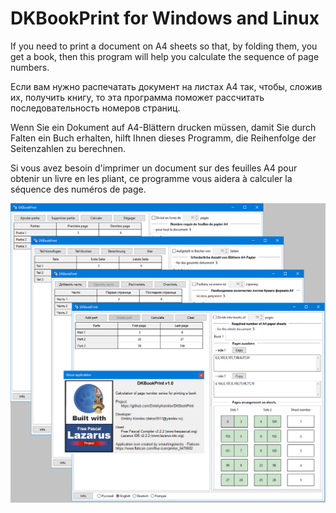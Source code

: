 ﻿# DKBookPrint for Windows and Linux
 If you need to print a document on A4 sheets so that, by folding them, you get a book, then this program will help you calculate the sequence of page numbers.

 Если вам нужно распечатать документ на листах А4 так, чтобы, сложив их, получить книгу, то эта программа поможет рассчитать последовательность номеров страниц.

 Wenn Sie ein Dokument auf A4-Blättern drucken müssen, damit Sie durch Falten ein Buch erhalten, hilft Ihnen dieses Programm, die Reihenfolge der Seitenzahlen zu berechnen.

 Si vous avez besoin d'imprimer un document sur des feuilles A4 pour obtenir un livre en les pliant, ce programme vous aidera à calculer la séquence des numéros de page.

![Screenshot](https://github.com/DmitriyKornilov/DKBookPrint/blob/main/screenshot.png)      